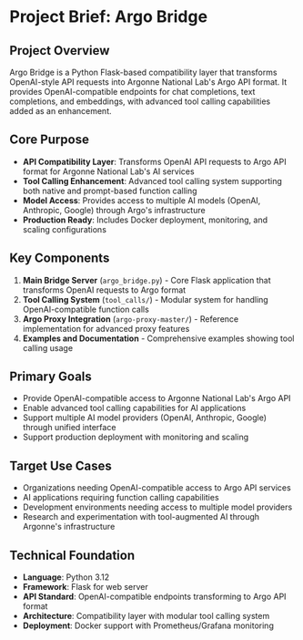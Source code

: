 # Project Brief: Argo Bridge

## Project Overview
Argo Bridge is a Python Flask-based compatibility layer that transforms OpenAI-style API requests into Argonne National Lab's Argo API format. It provides OpenAI-compatible endpoints for chat completions, text completions, and embeddings, with advanced tool calling capabilities added as an enhancement.

## Core Purpose
- **API Compatibility Layer**: Transforms OpenAI API requests to Argo API format for Argonne National Lab's AI services
- **Tool Calling Enhancement**: Advanced tool calling system supporting both native and prompt-based function calling
- **Model Access**: Provides access to multiple AI models (OpenAI, Anthropic, Google) through Argo's infrastructure
- **Production Ready**: Includes Docker deployment, monitoring, and scaling configurations

## Key Components
1. **Main Bridge Server** (`argo_bridge.py`) - Core Flask application that transforms OpenAI requests to Argo format
2. **Tool Calling System** (`tool_calls/`) - Modular system for handling OpenAI-compatible function calls
3. **Argo Proxy Integration** (`argo-proxy-master/`) - Reference implementation for advanced proxy features
4. **Examples and Documentation** - Comprehensive examples showing tool calling usage

## Primary Goals
- Provide OpenAI-compatible access to Argonne National Lab's Argo API
- Enable advanced tool calling capabilities for AI applications
- Support multiple AI model providers (OpenAI, Anthropic, Google) through unified interface
- Support production deployment with monitoring and scaling

## Target Use Cases
- Organizations needing OpenAI-compatible access to Argo API services
- AI applications requiring function calling capabilities
- Development environments needing access to multiple model providers
- Research and experimentation with tool-augmented AI through Argonne's infrastructure

## Technical Foundation
- **Language**: Python 3.12
- **Framework**: Flask for web server
- **API Standard**: OpenAI-compatible endpoints transforming to Argo API format
- **Architecture**: Compatibility layer with modular tool calling system
- **Deployment**: Docker support with Prometheus/Grafana monitoring
